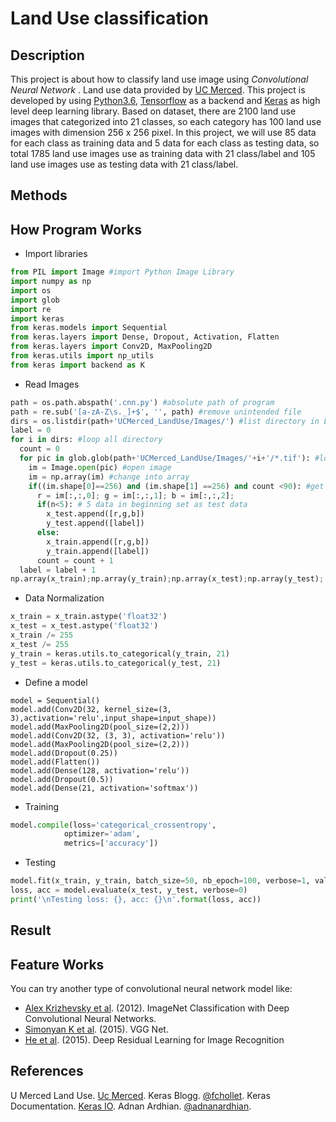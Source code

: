 # Land Use classification #
## Description ##
This project is about how to classify land use image using *Convolutional Neural Network* . Land use data provided by [UC Merced](http://vision.ucmerced.edu/datasets/landuse.html). This project is developed by using [Python3.6](https://www.python.org/downloads/release/python-360/), [Tensorflow](http://tensorflow.org) as a backend and [Keras](http://keras.io/) as high level deep learning library.
Based on dataset, there are 2100 land use images that categorized into 21 classes, so each category has 100 land use images with dimension 256 x 256 pixel. In this project, we will use 85 data for each class as training data and 5 data for each class as testing data, so total 1785 land use images use as training data with 21 class/label and 105 land use images use as testing data with 21 class/label.

## Methods ##
## How Program Works ##
- Import libraries
```python
from PIL import Image #import Python Image Library
import numpy as np
import os
import glob
import re
import keras
from keras.models import Sequential
from keras.layers import Dense, Dropout, Activation, Flatten
from keras.layers import Conv2D, MaxPooling2D
from keras.utils import np_utils
from keras import backend as K
```
- Read Images
```python
path = os.path.abspath('.cnn.py') #absolute path of program
path = re.sub('[a-zA-Z\s._]+$', '', path) #remove unintended file
dirs = os.listdir(path+'UCMerced_LandUse/Images/') #list directory in Land Use Images folder
label = 0
for i in dirs: #loop all directory
  count = 0
  for pic in glob.glob(path+'UCMerced_LandUse/Images/'+i+'/*.tif'): #loop all picture in directory
    im = Image.open(pic) #open image
    im = np.array(im) #change into array
    if((im.shape[0]==256) and (im.shape[1] ==256) and count <90): #get only 90 data with image shape only 256x256
      r = im[:,:,0]; g = im[:,:,1]; b = im[:,:,2];
      if(n<5): # 5 data in beginning set as test data
        x_test.append([r,g,b])
        y_test.append([label])
      else:
        x_train.append([r,g,b])
        y_train.append([label])
      count = count + 1
  label = label + 1
np.array(x_train);np.array(y_train);np.array(x_test);np.array(y_test);
```
- Data Normalization
```python
x_train = x_train.astype('float32')
x_test = x_test.astype('float32')
x_train /= 255
x_test /= 255
y_train = keras.utils.to_categorical(y_train, 21)
y_test = keras.utils.to_categorical(y_test, 21)
```
- Define a model
```
model = Sequential()
model.add(Conv2D(32, kernel_size=(3, 3),activation='relu',input_shape=input_shape))
model.add(MaxPooling2D(pool_size=(2,2)))
model.add(Conv2D(32, (3, 3), activation='relu'))
model.add(MaxPooling2D(pool_size=(2,2)))
model.add(Dropout(0.25))
model.add(Flatten())
model.add(Dense(128, activation='relu'))
model.add(Dropout(0.5))
model.add(Dense(21, activation='softmax'))
```
- Training
```python
model.compile(loss='categorical_crossentropy',
            optimizer='adam',
            metrics=['accuracy'])
```
- Testing
```python
model.fit(x_train, y_train, batch_size=50, nb_epoch=100, verbose=1, validation_data=(x_test, y_test))
loss, acc = model.evaluate(x_test, y_test, verbose=0)
print('\nTesting loss: {}, acc: {}\n'.format(loss, acc))
```
## Result ##

## Feature Works ##
You can try another type of convolutional neural network model like:
- [Alex Krizhevsky et al](https://papers.nips.cc/paper/4824-imagenet-classification-with-deep-convolutional-neural-networks.pdf). (2012). ImageNet Classification with Deep Convolutional Neural Networks. 
- [Simonyan K et al](https://arxiv.org/pdf/1409.1556v6.pdf). (2015). VGG Net.
- [He et al](https://arxiv.org/pdf/1512.03385v1.pdf). (2015). Deep Residual Learning for Image Recognition

## References ##
U Merced Land Use. [Uc Merced](http://vision.ucmerced.edu/datasets/landuse.html).
Keras Blogg. [@fchollet](https://github.com/fchollet/keras/tree/master/examples).
Keras Documentation. [Keras IO](http://keras.io).
Adnan Ardhian. [@adnanardhian](https://github.com/adnanardhian).
